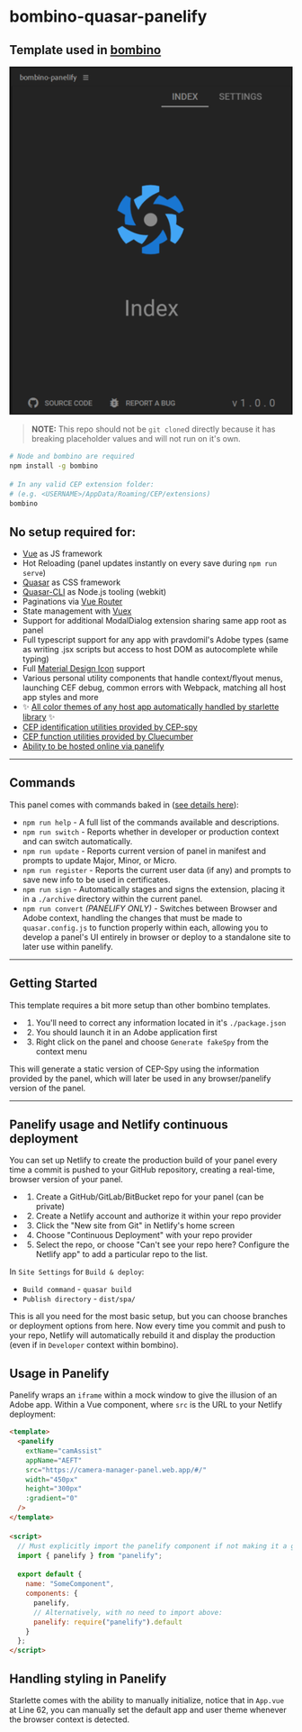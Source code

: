 # bombino-quasar-panelify

## Template used in [bombino](https://github.com/Inventsable/bombino)

![](./src/assets/preview.png)

> **NOTE:** This repo should not be `git clone`d directly because it has breaking placeholder values and will not run on it's own.

```bash
# Node and bombino are required
npm install -g bombino

# In any valid CEP extension folder:
# (e.g. <USERNAME>/AppData/Roaming/CEP/extensions)
bombino
```

## No setup required for:

- [Vue](https://vuejs.org/) as JS framework
- Hot Reloading (panel updates instantly on every save during `npm run serve`)
- [Quasar](https://quasar.dev/) as CSS framework
- [Quasar-CLI](https://quasar.dev/) as Node.js tooling (webkit)
- Paginations via [Vue Router](https://router.vuejs.org/)
- State management with [Vuex](https://vuex.vuejs.org/)
- Support for additional ModalDialog extension sharing same app root as panel
- Full typescript support for any app with pravdomil's Adobe types (same as writing .jsx scripts but access to host DOM as autocomplete while typing)
- Full [Material Design Icon](https://materialdesignicons.com/) support
- Various personal utility components that handle context/flyout menus, launching CEF debug, common errors with Webpack, matching all host app styles and more
- ✨ [All color themes of any host app automatically handled by starlette library](https://github.com/Inventsable/starlette) ✨
- [CEP identification utilities provided by CEP-spy](https://github.com/Inventsable/CEP-Spy)
- [CEP function utilities provided by Cluecumber](https://github.com/Inventsable/Cluecumber)
- [Ability to be hosted online via panelify](https://github.com/Inventsable/panelify)

---

## Commands

This panel comes with commands baked in ([see details here](https://github.com/Inventsable/CEP-Self-Signing-Panel#what-do-they-do)):

- `npm run help` - A full list of the commands available and descriptions.
- `npm run switch` - Reports whether in developer or production context and can switch automatically.
- `npm run update` - Reports current version of panel in manifest and prompts to update Major, Minor, or Micro.
- `npm run register` - Reports the current user data (if any) and prompts to save new info to be used in certificates.
- `npm run sign` - Automatically stages and signs the extension, placing it in a `./archive` directory within the current panel.
- `npm run convert` _(PANELIFY ONLY)_ - Switches between Browser and Adobe context, handling the changes that must be made to `quasar.config.js` to function properly within each, allowing you to develop a panel's UI entirely in browser or deploy to a standalone site to later use within panelify.

---

## Getting Started

This template requires a bit more setup than other bombino templates.

- 1. You'll need to correct any information located in it's `./package.json`
- 2. You should launch it in an Adobe application first
- 3. Right click on the panel and choose `Generate fakeSpy` from the context menu

This will generate a static version of CEP-Spy using the information provided by the panel, which will later be used in any browser/panelify version of the panel.

---

## Panelify usage and Netlify continuous deployment

You can set up Netlify to create the production build of your panel every time a commit is pushed to your GitHub repository, creating a real-time, browser version of your panel.

- 1. Create a GitHub/GitLab/BitBucket repo for your panel (can be private)
- 2. Create a Netlify account and authorize it within your repo provider
- 3. Click the "New site from Git" in Netlify's home screen
- 4. Choose "Continuous Deployment" with your repo provider
- 5. Select the repo, or choose "Can't see your repo here? Configure the Netlify app" to add a particular repo to the list.

In `Site Settings` for `Build & deploy`:

- `Build command` - `quasar build`
- `Publish directory` - `dist/spa/`

This is all you need for the most basic setup, but you can choose branches or deployment options from here. Now every time you commit and push to your repo, Netlify will automatically rebuild it and display the production (even if in `Developer` context within bombino).

## Usage in Panelify

Panelify wraps an `iframe` within a mock window to give the illusion of an Adobe app. Within a Vue component, where `src` is the URL to your Netlify deployment:

```html
<template>
  <panelify
    extName="camAssist"
    appName="AEFT"
    src="https://camera-manager-panel.web.app/#/"
    width="450px"
    height="300px"
    :gradient="0"
  />
</template>

<script>
  // Must explicitly import the panelify component if not making it a global component:
  import { panelify } from "panelify";

  export default {
    name: "SomeComponent",
    components: {
      panelify,
      // Alternatively, with no need to import above:
      panelify: require("panelify").default
    }
  };
</script>
```

## Handling styling in Panelify

Starlette comes with the ability to manually initialize, notice that in `App.vue` at Line 62, you can manually set the default app and user theme whenever the browser context is detected.

